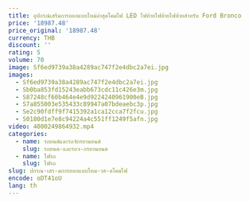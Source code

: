 ```yaml
---
title: อุปกรณ์เสริมการออกแบบใหม่ล่าสุดโคมไฟ LED ไฟท้ายไฟท้ายไฟท้ายสําหรับ Ford Bronco
price: '18987.48'
price_original: '18987.48'
currency: THB
discount: ''
rating: 5
volume: 70
image: Sf6ed9739a38a4289ac747f2e4dbc2a7ei.jpg
images:
  - Sf6ed9739a38a4289ac747f2e4dbc2a7ei.jpg
  - Sb0ba853fd15243eabb673cdc11c426e3m.jpg
  - S87248cf60b464e4e9d9224240961900eB.jpg
  - S7a855003e535433c89947a07bdeaebc3p.jpg
  - Se2c90fdff9f7415392a1ca12cca7f2fcu.jpg
  - S0180d1e7e8c94224a4c551ff1249f5afn.jpg
video: 4000249864932.mp4
categories:
  - name: รถยนต์และรถจักรยานยนต์
    slug: รถยนต-และรถจ-กรยานยนต
  - name: ไฟรถ
    slug: ไฟรถ
slug: ปกรณ-เสร-มการออกแบบใหม-าส-ดโคมไฟ
encode: oDT41oU
lang: th
---
```

  